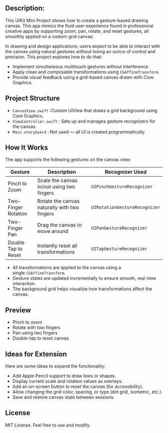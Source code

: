## **Description:**

This UIKit Mini Project shows how to create a gesture-based drawing canvas. This app mimics the fluid user experience found in professional creative apps by supporting zoom, pan, rotate, and reset gestures, all smoothly applied on a custom grid canvas.

In drawing and design applications, users expect to be able to interact with the canvas using natural gestures without losing an ounce of control and precision. This project explores how to do that:

- Implement simultaneous multitouch gestures without interference.
- Apply clean and composable transformations using `CGAffineTransform`.
- Provide visual feedback using a grid-based canvas drawn with Core Graphics.

## Project Structure

- `CanvasView.swift` :Custom UIView that draws a grid background using Core Graphics.
- `ViewController.swift` : Sets up and manages gesture recognizers for the canvas.
- `Main.storyboard` : Not used — all UI is created programmatically.

## How It Works

The app supports the following gestures on the canvas view:

| Gesture | Description | Recognizer Used |
| --- | --- | --- |
| Pinch to Zoom | Scale the canvas in/out using two fingers | `UIPinchGestureRecognizer` |
| Two-Finger Rotation | Rotate the canvas naturally with two fingers | `UIRotationGestureRecognizer` |
| Two-Finger Pan | Drag the canvas to move around | `UIPanGestureRecognizer` |
| Double Tap to Reset | Instantly reset all transformations | `UITapGestureRecognizer` |
- All transformations are applied to the canvas using a single `CGAffineTransform`.
- Gesture states are updated incrementally to ensure smooth, real-time interaction.
- The background grid helps visualize how transformations affect the canvas.

## Preview

- Pinch to zoom
- Rotate with two fingers
- Pan using two fingers
- Double-tap to reset canvas

## Ideas for Extension

Here are some ideas to expand the functionality:

- Add Apple Pencil support to draw lines or shapes.
- Display current scale and rotation values as overlays.
- Add an on-screen button to reset the canvas (for accessibility).
- Allow changing the grid color, spacing, or type (dot grid, isometric, etc.).
- Save and restore canvas state between sessions.

## License

MIT License. Feel free to use and modify.
